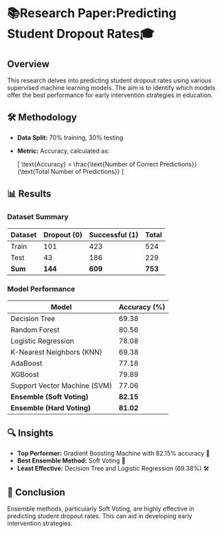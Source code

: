 # 📚Research Paper:Predicting Student Dropout Rates🎓

## Overview
This research delves into predicting student dropout rates using various supervised machine learning models. The aim is to identify which models offer the best performance for early intervention strategies in education.

## 🛠️ Methodology
- **Data Split:** 70% training, 30% testing
- **Metric:** Accuracy, calculated as:
  
  \[ \text{Accuracy} = \frac{\text{Number of Correct Predictions}}{\text{Total Number of Predictions}} \]

## 📊 Results

### Dataset Summary

| Dataset | Dropout (0) | Successful (1) | Total |
|---------|-------------|----------------|-------|
| Train   | 101         | 423            | 524   |
| Test    | 43          | 186            | 229   |
| **Sum** | **144**     | **609**        | **753** |

### Model Performance

| Model                                  | Accuracy (%) |
|----------------------------------------|--------------|
| Decision Tree                          | 69.38        |
| Random Forest                          | 80.56        |
| Logistic Regression                    | 78.08        |
| K-Nearest Neighbors (KNN)               | 69.38        |
| AdaBoost                               | 77.18        |
| XGBoost                                | 79.89        |
| Support Vector Machine (SVM)            | 77.06        |
| **Ensemble (Soft Voting)**              | **82.15**    |
| **Ensemble (Hard Voting)**              | **81.02**    |

## 🔍 Insights
- **Top Performer:** Gradient Boosting Machine with 82.15% accuracy 🎯
- **Best Ensemble Method:** Soft Voting 🤖
- **Least Effective:** Decision Tree and Logistic Regression (69.38%) 🛠️

## 📝 Conclusion
Ensemble methods, particularly Soft Voting, are highly effective in predicting student dropout rates. This can aid in developing early intervention strategies.
